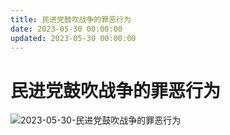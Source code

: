 ```yaml
---
title: 民进党鼓吹战争的罪恶行为
date: 2023-05-30 00:00:00
updated: 2023-05-30 00:00:00
---
```


# 民进党鼓吹战争的罪恶行为

![2023-05-30-民进党鼓吹战争的罪恶行为](assets/2023-05-30-民进党鼓吹战争的罪恶行为.jpeg)

